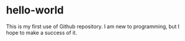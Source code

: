 # hello-world
This is my first use of Github repository.
I am new to programming, but I hope to make a success of it.
